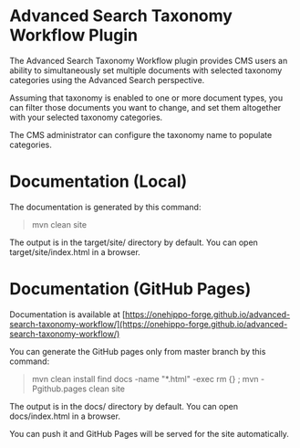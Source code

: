 # Advanced Search Taxonomy Workflow Plugin

The Advanced Search Taxonomy Workflow plugin provides CMS users an ability to simultaneously set multiple documents with 
selected taxonomy categories using the Advanced Search perspective.

Assuming that taxonomy is enabled to one or more document types, you can filter those documents you want to change, and 
set them altogether with your selected taxonomy categories.

The CMS administrator can configure the taxonomy name to populate categories.

# Documentation (Local)

The documentation is generated by this command:

 > mvn clean site

The output is in the target/site/ directory by default. You can open target/site/index.html in a browser.

# Documentation (GitHub Pages)

Documentation is available at [https://onehippo-forge.github.io/advanced-search-taxonomy-workflow/](https://onehippo-forge.github.io/advanced-search-taxonomy-workflow/)

You can generate the GitHub pages only from master branch by this command:

 > mvn clean install
 > find docs -name "*.html" -exec rm {} \;
 > mvn -Pgithub.pages clean site

The output is in the docs/ directory by default. You can open docs/index.html in a browser.

You can push it and GitHub Pages will be served for the site automatically. 

